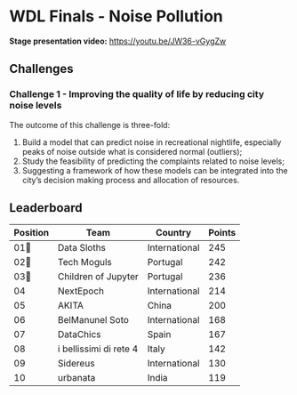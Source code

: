 # WDL Finals - Noise Pollution

**Stage presentation video:**
https://youtu.be/JW36-vGygZw

## Challenges

### Challenge 1 - Improving the quality of life by reducing city noise levels
The outcome of this challenge is three-fold:
1. Build a model that can predict noise in recreational nightlife, especially peaks of
noise outside what is considered normal (outliers);
2. Study the feasibility of predicting the complaints related to noise levels;
3. Suggesting a framework of how these models can be integrated into the city’s
decision making process and allocation of resources.

## Leaderboard

|Position|Team                  |Country       |Points|
|--------|----------------------|--------------|------|
|01🥇    |Data Sloths           |International |245   |
|02🥈    |Tech Moguls           |Portugal      |242   |
|03🥉    |Children of Jupyter   |Portugal      |236   |
|04      |NextEpoch             |International |214   |
|05      |AKITA                 |China         |200   |
|06      |BelManunel Soto       |International |168   |
|07      |DataChics             |Spain         |167   |
|08      |i bellissimi di rete 4|Italy         |142   |
|09      |Sidereus              |International |130   |
|10      |urbanata              |India         |119   |